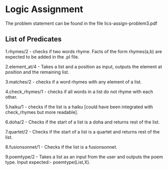 # Logic Assignment
The problem statement can be found in the file lics-assign-problem3.pdf


## List of Predicates

1.rhymes/2 - checks if two words rhyme. Facts of the form rhymes(a,b) are expected to be added in the .pl file.

2.element_at/4 - Takes a list and a position as input, outputs the element at position and the remaining list.

3.matches/2 - checks if a word rhymes with any element of a list.

4.check_rhymes/1 - checks if all words in a list do not rhyme with each other.

5.haiku/1 - checks if the list is a haiku [could have been integrated with check_rhymes but more readable].

6.doha/2 - Checks if the start of a list is a doha and returns rest of the list.

7.quartet/2 - Checks if the start of a list is a quartet and returns rest of the list.

8.fusionsonnet/1 - Checks if the list is a fusionsonnet.

9.poemtype/2 - Takes a list as an input from the user and outputs the poem type.
		Input expected:- poemtype(List,X).